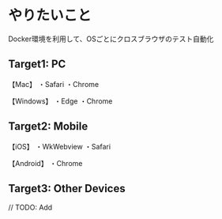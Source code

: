 
# やりたいこと
Docker環境を利用して、OSごとにクロスブラウザのテスト自動化

## Target1: PC
【Mac】
・Safari
・Chrome

【Windows】
・Edge
・Chrome

## Target2: Mobile
【iOS】
・WkWebview
・Safari

【Android】
・Chrome



## Target3: Other Devices
// TODO: Add

